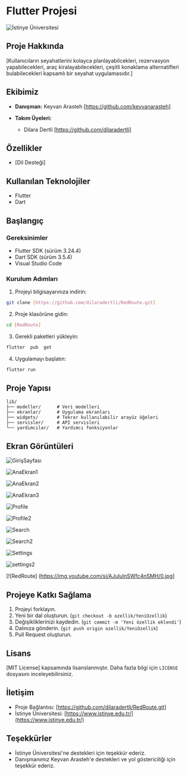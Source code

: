 # Flutter Projesi

![İstinye Üniversitesi](https://www.unitededucation.com/linklogoch/istinye-university-logo.png)

## Proje Hakkında
[Kullanıcıların seyahatlerini kolayca planlayabilcekleri, rezervasyon yapabilecekleri, araç kiralayabilecekleri, çeşitli konaklama alternatifleri bulabilecekleri kapsamlı bir seyahat uygulamasıdır.]

## Ekibimiz
- **Danışman:** Keyvan Arasteh [https://github.com/keyvanarasteh]

- **Takım Üyeleri:**
   - Dilara Dertli [https://github.com/dilaradertli]

## Özellikler
- [Dil Desteği]

## Kullanılan Teknolojiler
- Flutter
- Dart

## Başlangıç

### Gereksinimler
- Flutter SDK (sürüm 3.24.4)
- Dart SDK (sürüm 3.5.4)
- Visual Studio Code

### Kurulum Adımları
1. Projeyi bilgisayarınıza indirin:
```bash
git clone [https://github.com/dilaradertli/RedRoute.git]
```

2. Proje klasörüne gidin:
```bash
cd [RedRoute]
```

3. Gerekli paketleri yükleyin:
``` bash
flutter  pub  get
```

4. Uygulamayı başlatın:
```bash 
flutter run
```

## Proje Yapısı 
```
lib/
├── modeller/      # Veri modelleri
├── ekranlar/      # Uygulama ekranları
├── widgets/       # Tekrar kullanılabilir arayüz öğeleri
├── servisler/     # API servisleri
└── yardımcılar/   # Yardımcı fonksiyonlar
```

## Ekran Görüntüleri
![GirişSayfası](https://github.com/user-attachments/assets/4b8afe67-e451-42db-a9e0-47b4a22c633e)

![AnaEkran1](https://github.com/user-attachments/assets/b23160c0-e670-4979-9482-9aec10925b02)

![AnaEkran2](https://github.com/user-attachments/assets/88197402-d7b4-4141-8133-78aba5aea127)

![AnaEkran3](https://github.com/user-attachments/assets/bb6d9e4f-c371-4e7e-85ef-4bc41bbeb2fd)

![Profile](https://github.com/user-attachments/assets/8228be2e-2114-43da-95e7-7ffea0748fb0)

![Profile2](https://github.com/user-attachments/assets/85a1f5ef-20a5-4084-9b32-cb11ac9098aa)

![Search](https://github.com/user-attachments/assets/b9e35d60-e9e3-4df7-a09b-feb4e01c4e51)

![Search2](https://github.com/user-attachments/assets/7a29028d-4598-49be-b81e-df08dab0a8bd)

![Settings](https://github.com/user-attachments/assets/1e8c323d-ae2e-48a0-b994-56f22cc936f2)

![settings2](https://github.com/user-attachments/assets/25b4d69e-3877-4a3a-8232-e35d62977da1)

[![RedRoute] (https://img.youtube.com/si/AJululnSWfc4nSMH/0.jpg]


## Projeye Katkı Sağlama
1. Projeyi forklayın.   
2. Yeni bir dal oluşturun. (`git checkout -b ozellik/YeniOzellik`)
3. Değişikliklerinizi kaydedin. (`git commit -m 'Yeni özellik eklendi'`)
4. Dalınıza gönderin. (`git push origin ozellik/YeniOzellik`)
5. Pull Request oluşturun.

## Lisans
[MIT License] kapsamında lisanslanmıştır. Daha fazla bilgi için `LICENSE` dosyasını inceleyebilirsiniz.

## İletişim
- Proje Bağlantısı: [https://github.com/dilaradertli/RedRoute.git]
- İstinye Üniversitesi: [https://www.istinye.edu.tr/](https://www.istinye.edu.tr/)

## Teşekkürler
- İstinye Üniversitesi'ne destekleri için teşekkür ederiz.
- Danışmanımız Keyvan Arasteh'e destekleri ve yol göstericiliği için teşekkür ederiz.


